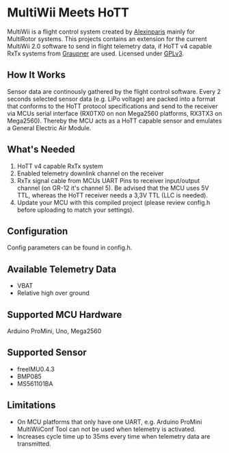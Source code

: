 MultiWii Meets HoTT
==============
MultiWii is a flight control system created by [Alexinparis] mainly for MultiRotor systems.
This projects contains an extension for the current MultiWii 2.0 software to send in flight telemetry data, if 
HoTT v4 capable RxTx systems from [Graupner] are used. Licensed under [GPLv3].

How It Works
------------
Sensor data are continously gathered by the flight control software. Every 2 seconds selected sensor data (e.g. LiPo voltage) are packed into a format
that conforms to the HoTT protocol specifications and send to the receiver via MCUs serial interface (RX0TX0 on non Mega2560 platforms, RX3TX3 on Mega2560).
Thereby the MCU acts as a HoTT capable sensor and emulates a General Electric Air Module. 

What's Needed
------------
1. HoTT v4 capable RxTx system
2. Enabled telemetry downlink channel on the receiver
3. RxTx signal cable from MCUs UART Pins to receiver input/output channel (on GR-12 it's channel 5). Be advised that the MCU
uses 5V TTL, whereas the HoTT receiver needs a 3,3V TTL (LLC is needed).
4. Update your MCU with this compiled project (please review config.h before uploading to match your settings).

Configuration
-------------
Config parameters can be found in config.h.

Available Telemetry Data
--------------
* VBAT
* Relative high over ground

Supported MCU Hardware
----------------------
Arduino ProMini, Uno, Mega2560

Supported Sensor
----------------
* freeIMU0.4.3
* BMP085
* MS561101BA

Limitations
-----------
* On MCU platforms that only have one UART, e.g. Arduino ProMini MultiWiiConf Tool can not be used when telemetry is activated.
* Increases cycle time up to 35ms every time when telemetry data are transmitted. 

[GPLv3]: https://github.com/obayer/MultiWii-HoTT/blob/master/LICENSE.txt
[Alexinparis]: http://www.multiwii.com/
[Graupner]: http://www.graupner.de/
